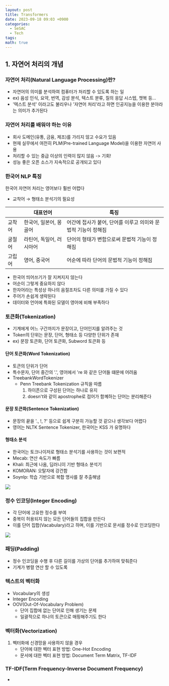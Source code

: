 ```yaml
---
layout: post
title: Transformers
date: 2023-09-18 09:03 +0900
categories:
  - SeSAC
  - Tech
tags: 
math: true
---
```

## 1. 자연어 처리의 개념
### 자연어 처리(Natural Language Processing)란?
- 자연어의 의미를 분석하여 컴퓨터가 처리할 수 있도록 하는 일
- ex) 음성 인식, 요약, 번역, 감성 분석, 텍스트 분류, 질의 응답 시스텝, 챗복 등...
- '텍스트 분석' 이라고도 불리우나 '자연어 처리'라고 하면 인공지능을 이용한 분야라는 의미가 추가된다
### 자연어 처리를 배워야 하는 이유
- 회사 도메인(유통, 금융, 제조)를 가리지 않고 수요가 있음 
- 현재 실무에서 여전히 PLM(Pre-trained Language Model)을 이용한 자연어 사용
- 처리할 수 있는 중급 이상의 인력이 많지 않음 -> 기회!
- 성능 좋은 오픈 소스가 지속적으로 공개되고 있다

### 한국어 NLP 특징
한국어 자연어 처리는 영어보다 훨씬 어렵다
- 교착어 → 형태소 분석기의 필요성


|        | 대표언어                 | 특징                                                          |
| ------ | ------------------------ | ------------------------------------------------------------- |
| 교착어 | 한국어, 일본어, 몽골어   | 어간에 접사가 붙어, 단어를 이루고 의미와 문법적 기능이 정해짐 |
| 굴절어 | 라틴어, 독일어, 러시아어 | 단어의 형태가 변함으로써 문법적 기능이 정해짐                 |
| 고립어 | 영어, 중국어             | 어순에 따라 단어의 문법적 기능이 정해짐                       |

- 한국어 띄어쓰기가 잘 지켜지지 않는다
- 어순이 그렇게 중요하지 않다
- 한자어라는 특성상 하나의 음절조차도 다른 의미를 가질 수 있다
- 주어가 손쉽게 생략된다
- 데이터와 언어에 특화된 모델이 영어에 비해 부족하다

### 토큰화(Tokenization)
- 기계에게 어느 구간까지가 문장이고, 단어인지를 알려주는 것
- Token의 단위는 문장, 단어, 형태소 등 다양한 단위가 존재
- ex) 문장 토큰화, 단어 토큰화, Subword 토큰화 등

#### 단어 토큰화(Word Tokenization)
- 토큰의 단위가 단어
- 특수문자, 단어 중간의 '.', 영어에서 're 와 같은 단어들 떄문에 어려움
- TreebankWordTokenizer
	- Penn Treebank Tokenization 규칙을 따름
		1. 하이픈으로 구성된 단어는 하나로 유지
		2. doesn't와 같이 apostrophe로 접어가 함꼐하는 단어는 분리해준다

#### 문장 토큰화(Sentence Tokenization)
- 문장의 끝을 '., !, ?' 등으로 쉽게 구분히 가능할 것 같으나 생각보다 어렵다
- 영어는 NLTK Sentence Tokenizer, 한국어는 KSS 가 유명하다


#### 형태소 분석
- 한국어는 토크나이저로 형태소 분석기를 사용하는 것이 보편적
- Mecab: 연산 속도가 빠름
- Khali: 최근에 나옴, 딥러니이 기반 형태소 분석기
- KOMORAN: 오탈자에 강건함
- Soynlp: 학습 기반으로 복합 명사를 잘 추출해냄

![](https://i.imgur.com/UFM9q06.png)


### 정수 인코딩(Integer Encoding)
- 각 단어에 고유한 정수를 부여
- 중복이 허용되지 않는 모든 단어들의 집합을 만든다
- 이를 단어 집합(Vacabulary)라고 하며, 이를 기반으로 문서를 정수로 인코딩한다

![](https://i.imgur.com/Q5CTAXz.png)

### 패딩(Padding)
- 정수 인코딩을 수행 후 다른 길이를 가상의 단어를 추가하여 맞춰준다
- 기계가 병렬 연산 할 수 있도록 

### 텍스트의 벡터화
- Vocabulary의 생성
- Integer Encoding
- OOV(Out-Of-Vocabulary Problem)
	- 단어 집합에 없는 단어로 인해 생기는 문제
	- 일괄적으로 하나의 토큰으로 매핑해주기도 한다

### 벡터화(Vectorization)
1. 벡터화에 신경망을 사용하지 않을 경우
	- 단어에 대한 벡터 표현 방법: One-Hot Encoding
	- 문서에 대한 벡터 표현 방법: Document Term Matrix, TF-IDF

### TF-IDF(Term Frequency-Inverse Document Frequency)
- 